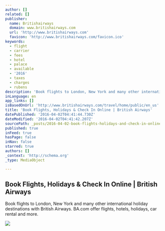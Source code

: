 ```yaml
---
author: []
related: []
publisher:
  name: Britishairways
  domain: www.britishairways.com
  url: 'http://www.britishairways.com'
  favicon: 'http://www.britishairways.com/favicon.ico'
keywords:
  - flight
  - carrier
  - fees
  - hotel
  - palace
  - available
  - '2016'
  - taxes
  - charges
  - rubens
description: 'Book flights to London, New York and many other international holiday destinations with British Airways. BA.com offer flights, hotels, holidays, car rental and more.'
inLanguage: en
app_links: []
isBasedOnUrl: 'http://www.britishairways.com/travel/home/public/en_us'
title: 'Book Flights, Holidays & Check In Online | British Airways'
datePublished: '2016-04-02T04:41:44.730Z'
dateModified: '2016-04-02T04:41:42.207Z'
sourcePath: _posts/2016-04-02-book-flights-holidays-and-check-in-online-or-british-airways.md
published: true
inFeed: true
hasPage: false
inNav: false
starred: true
authors: []
_context: 'http://schema.org'
_type: MediaObject

---
```

<article style=""><h1>Book Flights, Holidays &amp; Check In Online | British Airways</h1><p>Book flights to London, New York and many other international holiday destinations with British Airways. BA.com offer flights, hotels, holidays, car rental and more.</p><img src="http://www.britishairways.com/cms/global/assets/images/Homepage/Secondary/340x340-arc-de-triomphe-paris.jpg" /></article>